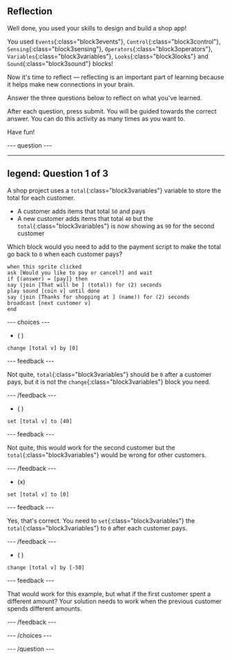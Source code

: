 ## Reflection

Well done, you used your skills to design and build a shop app!

You used `Events`{:class="block3events"}, `Control`{:class="block3control"}, `Sensing`{:class="block3sensing"}, `Operators`{:class="block3operators"}, `Variables`{:class="block3variables"}, `Looks`{:class="block3looks"} and `Sound`{:class="block3sound"} blocks!

Now it's time to reflect — reflecting is an important part of learning because it helps make new connections in your brain.

Answer the three questions below to reflect on what you've learned.

After each question, press submit. You will be guided towards the correct answer. You can do this activity as many times as you want to.

Have fun!

--- question ---

---
legend: Question 1 of 3
---

A shop project uses a `total`{:class="block3variables"} variable to store the total for each customer.

+ A customer adds items that total `50` and pays
+ A new customer adds items that total `40` but the `total`{:class="block3variables"} is now showing as `90` for the second customer

Which block would you need to add to the payment script to make the total go back to `0` when each customer pays?

```blocks3
when this sprite clicked
ask [Would you like to pay or cancel?] and wait
if {(answer) = [pay]} then
say (join [That will be ] (total)) for (2) seconds
play sound [coin v] until done 
say (join [Thanks for shopping at ] (name)) for (2) seconds
broadcast [next customer v]
end
```

--- choices ---

- ( )
```blocks3
change [total v] by [0]
```

 --- feedback ---

Not quite, `total`{:class="block3variables"} should be `0` after a customer pays, but it is not the `change`{:class="block3variables"} block you need.

 --- /feedback ---

- ( )
```blocks3
set [total v] to [40]
```

 --- feedback ---

 Not quite, this would work for the second customer but the `total`{:class="block3variables"} would be wrong for other customers.

 --- /feedback ---

- (x)

```blocks3
set [total v] to [0]
```

 --- feedback ---

Yes, that's correct. You need to `set`{:class="block3variables"} the `total`{:class="block3variables"} to `0` after each customer pays.

 --- /feedback ---

- ( )

```blocks3
change [total v] by [-50]
```

 --- feedback ---

That would work for this example, but what if the first customer spent a different amount? Your solution needs to work when the previous customer spends different amounts.

 --- /feedback ---

--- /choices ---

--- /question ---
